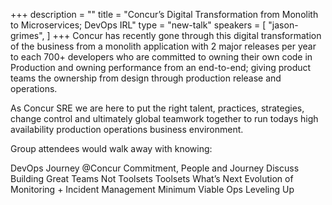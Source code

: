 +++
description = ""
title = "Concur’s Digital Transformation from Monolith to Microservices; DevOps IRL"
type = "new-talk"
speakers = [
        "jason-grimes",
]
+++
Concur has recently gone through this digital transformation of the business from a monolith application with 2 major releases per year to each 700+ developers who are committed to owning their own code in Production and owning performance from an end-to-end; giving product teams the ownership from design through production release and operations.

As Concur SRE we are here to put the right talent, practices, strategies, change control and ultimately global teamwork together to run todays high availability production operations business environment.

Group attendees would walk away with knowing:

DevOps Journey @Concur
Commitment, People and Journey
Discuss Building Great Teams Not Toolsets
Toolsets
What’s Next
Evolution of Monitoring + Incident Management
Minimum Viable Ops
Leveling Up